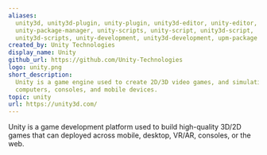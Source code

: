 ```yaml
---
aliases:
  unity3d, unity3d-plugin, unity-plugin, unity3d-editor, unity-editor,
  unity-package-manager, unity-scripts, unity-script, unity3d-script,
  unity3d-scripts, unity-development, unity3d-development, upm-package
created_by: Unity Technologies
display_name: Unity
github_url: https://github.com/Unity-Technologies
logo: unity.png
short_description:
  Unity is a game engine used to create 2D/3D video games, and simulations for
  computers, consoles, and mobile devices.
topic: unity
url: https://unity3d.com/
---
```


Unity is a game development platform used to build high-quality 3D/2D games that
can deployed across mobile, desktop, VR/AR, consoles, or the web.
